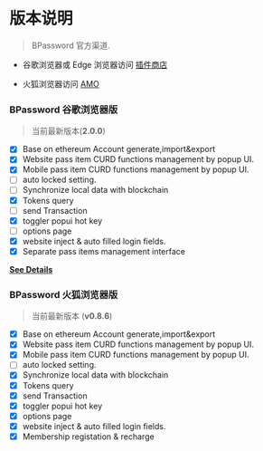 # 版本说明

> BPassword 官方渠道.

- 谷歌浏览器或 Edge 浏览器访问 [插件商店](https://chrome.google.com/webstore/detail/bpassword/bacldcokcfmemiljlckpeokehiloamcj?hl=zh-CN&authuser=0)

- 火狐浏览器访问 [AMO](https://addons.mozilla.org/zh-CN/firefox/addon/bpassword/versions/)

### BPassword 谷歌浏览器版

> 当前最新版本(**2.0.0**)

- [x] Base on ethereum Account generate,import&export
- [x] Website pass item CURD functions management by popup UI.
- [x] Mobile pass item CURD functions management by popup UI.
- [ ] auto locked setting.
- [ ] Synchronize local data with blockchain
- [x] Tokens query
- [ ] send Transaction
- [x] toggler popui hot key
- [ ] options page
- [x] website inject & auto filled login fields.
- [x] Separate pass items management interface

**[See Details](versions/CHANGELOG_CRX.md)**

### BPassword 火狐浏览器版

> 当前最新版本 (**v0.8.6**)

- [x] Base on ethereum Account generate,import&export
- [x] Website pass item CURD functions management by popup UI.
- [x] Mobile pass item CURD functions management by popup UI.
- [ ] auto locked setting.
- [x] Synchronize local data with blockchain
- [x] Tokens query
- [x] send Transaction
- [x] toggler popui hot key
- [x] options page
- [x] website inject & auto filled login fields.
- [x] Membership registation & recharge
